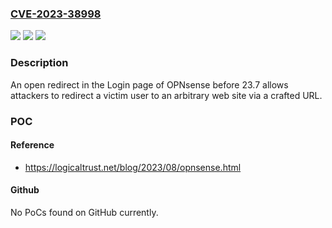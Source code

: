 ### [CVE-2023-38998](https://cve.mitre.org/cgi-bin/cvename.cgi?name=CVE-2023-38998)
![](https://img.shields.io/static/v1?label=Product&message=n%2Fa&color=blue)
![](https://img.shields.io/static/v1?label=Version&message=n%2Fa&color=blue)
![](https://img.shields.io/static/v1?label=Vulnerability&message=n%2Fa&color=brighgreen)

### Description

An open redirect in the Login page of OPNsense before 23.7 allows attackers to redirect a victim user to an arbitrary web site via a crafted URL.

### POC

#### Reference
- https://logicaltrust.net/blog/2023/08/opnsense.html

#### Github
No PoCs found on GitHub currently.

